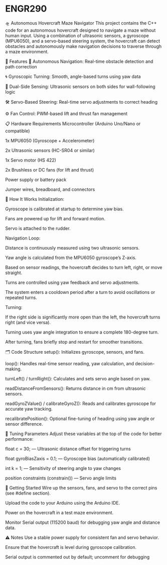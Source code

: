 # ENGR290
🛸 Autonomous Hovercraft Maze Navigator
This project contains the C++ code for an autonomous hovercraft designed to navigate a maze without human input. Using a combination of ultrasonic sensors, a gyroscope (MPU6050), and a servo-based steering system, the hovercraft can detect obstacles and autonomously make navigation decisions to traverse through a maze environment.

📌 Features
🧠 Autonomous Navigation: Real-time obstacle detection and path correction

🌀 Gyroscopic Turning: Smooth, angle-based turns using yaw data

🧭 Dual-Side Sensing: Ultrasonic sensors on both sides for wall-following logic

🛠️ Servo-Based Steering: Real-time servo adjustments to correct heading

⚙️ Fan Control: PWM-based lift and thrust fan management

📋 Hardware Requirements
Microcontroller (Arduino Uno/Nano or compatible)

1x MPU6050 (Gyroscope + Accelerometer)

2x Ultrasonic sensors (HC-SR04 or similar)

1x Servo motor (HS 422)

2x Brushless or DC fans (for lift and thrust)

Power supply or battery pack

Jumper wires, breadboard, and connectors

🧠 How It Works
Initialization:

Gyroscope is calibrated at startup to determine yaw bias.

Fans are powered up for lift and forward motion.

Servo is attached to the rudder.

Navigation Loop:

Distance is continuously measured using two ultrasonic sensors.

Yaw angle is calculated from the MPU6050 gyroscope’s Z-axis.

Based on sensor readings, the hovercraft decides to turn left, right, or move straight.

Turns are controlled using yaw feedback and servo adjustments.

The system enters a cooldown period after a turn to avoid oscillations or repeated turns.

Turning:

If the right side is significantly more open than the left, the hovercraft turns right (and vice versa).

Turning uses yaw angle integration to ensure a complete 180-degree turn.

After turning, fans briefly stop and restart for smoother transitions.

🗂️ Code Structure
setup(): Initializes gyroscope, sensors, and fans.

loop(): Handles real-time sensor reading, yaw calculation, and decision-making.

turnLeft() / turnRight(): Calculates and sets servo angle based on yaw.

readDistanceFromSensors(): Returns distance in cm from ultrasonic sensors.

readGyroZValue() / calibrateGyroZ(): Reads and calibrates gyroscope for accurate yaw tracking.

recalibratePosition(): Optional fine-tuning of heading using yaw angle or sensor difference.

🧪 Tuning Parameters
Adjust these variables at the top of the code for better performance:

float c = 30; — Ultrasonic distance offset for triggering turns

float gyroBiasZaxis = 0.1; — Gyroscope bias (automatically calibrated)

int k = 1; — Sensitivity of steering angle to yaw changes

position constraints (constrain()) — Servo angle limits

🚀 Getting Started
Wire up the sensors, fans, and servo to the correct pins (see #define section).

Upload the code to your Arduino using the Arduino IDE.

Power on the hovercraft in a test maze environment.

Monitor Serial output (115200 baud) for debugging yaw angle and distance data.

⚠️ Notes
Use a stable power supply for consistent fan and servo behavior.

Ensure that the hovercraft is level during gyroscope calibration.

Serial output is commented out by default; uncomment for debugging
